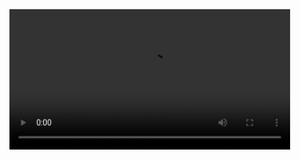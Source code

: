 <video src='https://github.com/nbardiuk/adventofcode/blob/master/2021/images/day04.mp4' width=500/>
<video src='https://github.com/nbardiuk/adventofcode/blob/master/2021/images/day05.mp4' width=500/>
<video src='https://github.com/nbardiuk/adventofcode/blob/master/2021/images/day06.mp4' width=500/>
<video src='https://github.com/nbardiuk/adventofcode/blob/master/2021/images/day07.mp4' width=500/>
<video src='https://github.com/nbardiuk/adventofcode/blob/master/2021/images/day08.mp4' width=500/>
<video src='https://github.com/nbardiuk/adventofcode/blob/master/2021/images/day08.zoom.mp4' width=500/>
<video src='https://github.com/nbardiuk/adventofcode/blob/master/2021/images/day09.mp4' width=500/>
<video src='https://github.com/nbardiuk/adventofcode/blob/master/2021/images/day10.mp4' width=500/>
<video src='https://github.com/nbardiuk/adventofcode/blob/master/2021/images/day11.mp4' width=500/>
<video src='https://github.com/nbardiuk/adventofcode/blob/master/2021/images/day12.mp4' width=500/>
<video src='https://github.com/nbardiuk/adventofcode/blob/master/2021/images/day13.mp4' width=500/>
<video src='https://github.com/nbardiuk/adventofcode/blob/master/2021/images/day14.mp4' width=500/>
<video src='https://github.com/nbardiuk/adventofcode/blob/master/2021/images/day15.mp4' width=500/>
<video src='https://github.com/nbardiuk/adventofcode/blob/master/2021/images/day16.mp4' width=500/>
<video src='https://github.com/nbardiuk/adventofcode/blob/master/2021/images/day17.mp4' width=500/>
<video src='https://github.com/nbardiuk/adventofcode/blob/master/2021/images/day18.mp4' width=500/>
<video src='https://github.com/nbardiuk/adventofcode/blob/master/2021/images/day25.mp4' width=500/>
